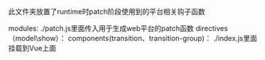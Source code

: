 此文件夹放置了runtime时patch阶段使用到的平台相关钩子函数

modules:
    ./patch.js里面传入用于生成web平台的patch函数
directives（model\show）：
components(transition、transition-group)：
    ./index.js里面挂载到Vue上面



